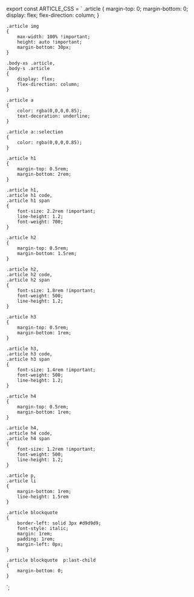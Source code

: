 export const ARTICLE_CSS =  `
    .article
    {
        margin-top: 0;
        margin-bottom: 0;
        display: flex;
        flex-direction: column;
    }

    .article img
    {
        max-width: 100% !important;
        height: auto !important;
        margin-bottom: 30px;
    }

    .body-xs .article,
    .body-s .article 
    {
        display: flex;
        flex-direction: column;
    }

    .article a
    {
        color: rgba(0,0,0,0.85);
        text-decoration: underline;
    }

    .article a::selection
    {
        color: rgba(0,0,0,0.85);
    }

    .article h1
    {
        margin-top: 0.5rem;
        margin-bottom: 2rem;
    }

    .article h1,
    .article h1 code,
    .article h1 span
    {
        font-size: 2.2rem !important;
        line-height: 1.2;
        font-weight: 700;
    }
    
    .article h2
    {
        margin-top: 0.5rem;
        margin-bottom: 1.5rem;
    }

    .article h2,
    .article h2 code,
    .article h2 span
    {
        font-size: 1.8rem !important;
        font-weight: 500;
        line-height: 1.2;
    }

    .article h3
    {
        margin-top: 0.5rem;
        margin-bottom: 1rem;
    }

    .article h3,
    .article h3 code,
    .article h3 span
    {
        font-size: 1.4rem !important;
        font-weight: 500;
        line-height: 1.2;
    }

    .article h4
    {
        margin-top: 0.5rem;
        margin-bottom: 1rem;
    }

    .article h4,
    .article h4 code,
    .article h4 span
    {
        font-size: 1.2rem !important;
        font-weight: 500;
        line-height: 1.2;
    }

    .article p,
    .article li
    {
        margin-bottom: 1rem;
        line-height: 1.5rem
    }

    .article blockquote
    { 
        border-left: solid 3px #d9d9d9;
        font-style: italic;
        margin: 1rem;
        padding: 1rem;
        margin-left: 0px;
    }

    .article blockquote  p:last-child
    { 
        margin-bottom: 0;
    }

`;